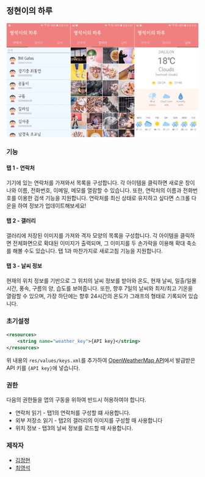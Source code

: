 ## 정현이의 하루
![tab1](sample_images/whole_compressed.png)
### 기능
#### 탭 1 - 연락처
기기에 있는 연락처를 가져와서 목록을 구성합니다. 각 아이템을 클릭하면 새로운 창이 나와 이름, 전화번호, 이메일, 메모를 열람할 수 있습니다. 또한, 연락처의 이름과 전화번호를 이용한 검색 기능을 지원합니다. 연락처를 최신 상태로 유지하고 싶다면 스크롤 다운을 하여 정보가 업데이트해보세요!
#### 탭 2 - 갤러리
갤러리에 저장된 이미지를 가져와 격자 모양의 목록을 구성합니다. 각 아이템을 클릭하면 전체화면으로 확대된 이미지가 출력되며, 그 이미지를 두 손가락을 이용해 확대 축소를 해볼 수도 있습니다. 탭 1과 마찬가지로 새로고침 기능을 지원합니다.
#### 탭 3 - 날씨 정보
현재의 위치 정보를 기반으로 그 위치의 날씨 정보를 받아와 온도, 현재 날씨, 일출/일몰 시간, 풍속, 구름의 양, 습도를 보여줍니다. 또한, 향후 7일의 날씨와 최저/최고 기온을 열람할 수 있으며, 가장 하단에는 향후 24시간의 온도가 그래프의 형태로 기록되어 있습니다.

### 초기설정
```xml
<resources>
    <string name="weather_key">{API key}</string>
</resources>
```
위 내용의 `res/values/keys.xml`를 추가하여 [OpenWeatherMap API](https://openweathermap.org/api)에서 발급받은 API 키를 `{API key}`에 넣습니다.

### 권한
다음의 권한들을 앱의 구동을 위하여 반드시 허용하여야 합니다.
- 연락처 읽기 - 탭1의 연락처를 구성할 떄 사용합니다.
- 외부 저장소 읽기 - 탭2의 갤러리의 이미지를 구성할 때 사용합니다
- 위치 정보 - 탭3의 날씨 정보를 로드할 때 사용합니다.

### 제작자
- [김정현](https://github.com/Jeonghyun109)
- [최영석](https://github.com/3-24)
